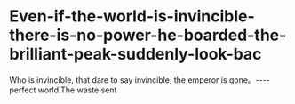 # Even-if-the-world-is-invincible-there-is-no-power-he-boarded-the-brilliant-peak-suddenly-look-bac
Who is invincible, that dare to say invincible, the emperor is gone。----perfect world.The waste sent
